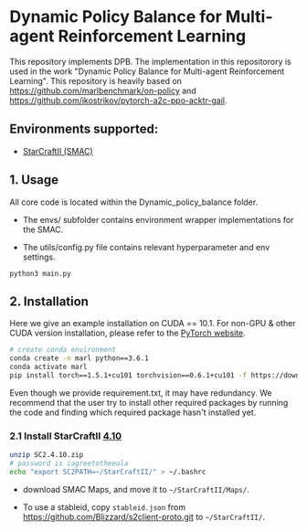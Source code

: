 # Dynamic Policy Balance for Multi-agent Reinforcement Learning

This repository implements DPB. The implementation in this repositorory is used in the work "Dynamic Policy Balance for Multi-agent Reinforcement Learning".
This repository is heavily based on https://github.com/marlbenchmark/on-policy and https://github.com/ikostrikov/pytorch-a2c-ppo-acktr-gail.

## Environments supported:

- [StarCraftII (SMAC)](https://github.com/oxwhirl/smac)

## 1. Usage

All core code is located within the Dynamic_policy_balance folder.

* The envs/ subfolder contains environment wrapper implementations for the SMAC.

* The utils/config.py file contains relevant hyperparameter and env settings.

```shell
python3 main.py
```

## 2. Installation
Here we give an example installation on CUDA == 10.1. For non-GPU & other CUDA version installation, please refer to the [PyTorch website](https://pytorch.org/get-started/locally/).

``` Bash
# create conda environment
conda create -n marl python==3.6.1
conda activate marl
pip install torch==1.5.1+cu101 torchvision==0.6.1+cu101 -f https://download.pytorch.org/whl/torch_stable.html
```

Even though we provide requirement.txt, it may have redundancy. We recommend that the user try to install other required packages by running the code and finding which required package hasn't installed yet.

### 2.1 Install StarCraftII [4.10](http://blzdistsc2-a.akamaihd.net/Linux/SC2.4.10.zip)

   

``` Bash
unzip SC2.4.10.zip
# password is iagreetotheeula
echo "export SC2PATH=~/StarCraftII/" > ~/.bashrc
```

* download SMAC Maps, and move it to `~/StarCraftII/Maps/`.

* To use a stableid, copy `stableid.json` from https://github.com/Blizzard/s2client-proto.git to `~/StarCraftII/`.


